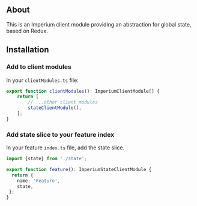 ## About
This is an Imperium client module providing an abstraction for global state, based on Redux.

## Installation

### Add to client modules
In your `clientModules.ts` file:
```typescript
export function clientModules(): ImperiumClientModule[] {
    return [
        // ...other client modules	
        stateClientModule(),
    ];
}
```

### Add state slice to your feature index
In your feature `index.ts` file, add the state slice.
```typescript
import {state} from './state';

export function feature(): ImperiumStateClientModule {
  return {
    name: 'Feature',
    state,
 };
}
```
